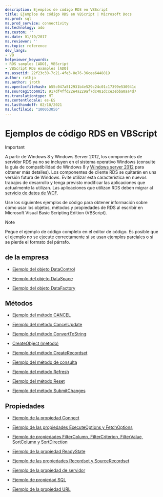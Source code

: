 ```yaml
---
description: Ejemplos de código RDS en VBScript
title: Ejemplos de código RDS en VBScript | Microsoft Docs
ms.prod: sql
ms.prod_service: connectivity
ms.technology: ado
ms.custom: ''
ms.date: 01/19/2017
ms.reviewer: ''
ms.topic: reference
dev_langs:
- VB
helpviewer_keywords:
- RDS samples [ADO], VBScript
- VBScript RDS examples [ADO]
ms.assetid: 22f23c30-7c21-4fe3-8e76-36cea6448819
author: rothja
ms.author: jroth
ms.openlocfilehash: b55c047a512931b4e529c24c01c17399e530941c
ms.sourcegitcommit: 917df4ffd22e4a229af7dc481dcce3ebba0aa4d7
ms.translationtype: MT
ms.contentlocale: es-ES
ms.lasthandoff: 02/10/2021
ms.locfileid: "100053056"
---
```

# <a name="rds-code-examples-in-vbscript"></a>Ejemplos de código RDS en VBScript
> [!IMPORTANT]
>  A partir de Windows 8 y Windows Server 2012, los componentes de servidor RDS ya no se incluyen en el sistema operativo Windows (consulte la guía de compatibilidad de Windows 8 y [Windows server 2012](https://www.microsoft.com/download/details.aspx?id=27416) para obtener más detalles). Los componentes de cliente RDS se quitarán en una versión futura de Windows. Evite utilizar esta característica en nuevos trabajos de desarrollo y tenga previsto modificar las aplicaciones que actualmente la utilizan. Las aplicaciones que utilizan RDS deben migrar al [servicio de datos de WCF](/dotnet/framework/wcf/).  
  
 Use los siguientes ejemplos de código para obtener información sobre cómo usar los objetos, métodos y propiedades de RDS al escribir en Microsoft Visual Basic Scripting Edition (VBScript).  
  
> [!NOTE]
>  Pegue el ejemplo de código completo en el editor de código. Es posible que el ejemplo no se ejecute correctamente si se usan ejemplos parciales o si se pierde el formato del párrafo.  
  
## <a name="objects"></a>de la empresa  
  
-   [Ejemplo del objeto DataControl](./datacontrol-object-example-vbscript.md)  
  
-   [Ejemplo del objeto DataSpace](./dataspace-object-and-createobject-method-example-vbscript.md)  
  
-   [Ejemplo del objeto DataFactory](./datafactory-object-query-method-and-createobject-method-example-vbscript.md)  
  
## <a name="methods"></a>Métodos  
  
-   [Ejemplo del método CANCEL](./cancel-method-example-vbscript.md)  
  
-   [Ejemplo del método CancelUpdate](./cancelupdate-method-example-vbscript.md)  
  
-   [Ejemplo del método ConvertToString](./converttostring-method-example-vbscript.md)  
  
-   [CreateObject (método)](./dataspace-object-and-createobject-method-example-vbscript.md)  
  
-   [Ejemplo del método CreateRecordset](./createrecordset-method-example-vbscript.md)  
  
-   [Ejemplo del método de consulta](./datafactory-object-query-method-and-createobject-method-example-vbscript.md)  
  
-   [Ejemplo del método Refresh](./refresh-method-example-vbscript.md)  
  
-   [Ejemplo del método Reset](./filter-column-criterion-value-sortcolumn-sortdirection-example-vbscript.md)  
  
-   [Ejemplo del método SubmitChanges](./submitchanges-method-example-vbscript.md)  
  
## <a name="properties"></a>Propiedades  
  
-   [Ejemplo de la propiedad Connect](./connect-property-example-vbscript.md)  
  
-   [Ejemplo de las propiedades ExecuteOptions y FetchOptions](./executeoptions-and-fetchoptions-properties-example-vbscript.md)  
  
-   [Ejemplo de propiedades FilterColumn, FilterCriterion, FilterValue, SortColumn y SortDirection](./filter-column-criterion-value-sortcolumn-sortdirection-example-vbscript.md)  
  
-   [Ejemplo de la propiedad ReadyState](./readystate-property-example-vbscript.md)  
  
-   [Ejemplo de las propiedades Recordset y SourceRecordset](./recordset-and-sourcerecordset-properties-example-vbscript.md)  
  
-   [Ejemplo de la propiedad de servidor](./server-property-example-vbscript.md)  
  
-   [Ejemplo de propiedad SQL](./sql-property-example-vbscript.md)  
  
-   [Ejemplo de la propiedad URL](./url-property-example-vbscript.md)